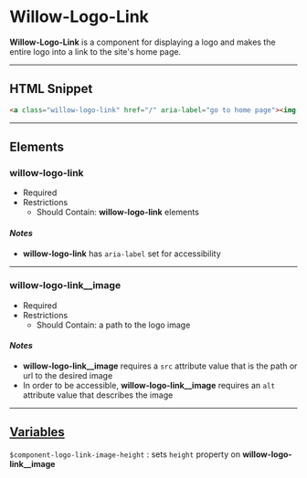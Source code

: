 # **Willow-Logo-Link**

**Willow-Logo-Link** is a component for displaying a logo and makes the entire logo into a link to the site's home page.

---

## HTML Snippet

```html
<a class="willow-logo-link" href="/" aria-label="go to home page"><img class="willow-logo-link__image" src="" alt=""></a>
```

---

## Elements

### willow-logo-link

- Required
- Restrictions
  - Should Contain: **willow-logo-link** elements

#### _Notes_

- **willow-logo-link** has `aria-label` set for accessibility

---

### willow-logo-link__image

- Required
- Restrictions
  - Should Contain: a path to the logo image

#### _Notes_

- **willow-logo-link__image** requires a `src` attribute value that is the path or url to the desired image
- In order to be accessible, **willow-logo-link__image** requires an `alt` attribute value that describes the image

---

## [Variables](./styles/_default-variables.scss)

`$component-logo-link-image-height` : sets `height` property on **willow-logo-link__image**
